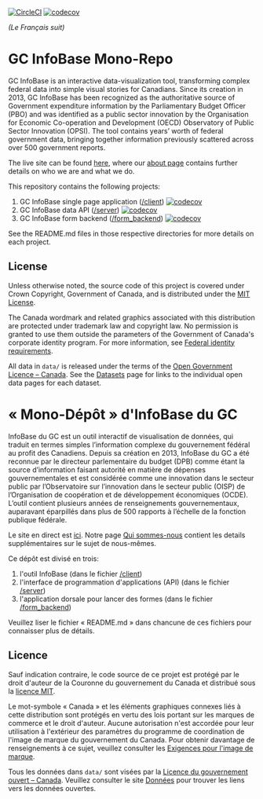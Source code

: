[![CircleCI](https://circleci.com/gh/TBS-EACPD/infobase.svg?style=shield)](https://circleci.com/gh/TBS-EACPD/infobase) [![codecov](https://codecov.io/gh/tbs-eacpd/infobase/branch/codecov/graph/badge.svg)](https://app.codecov.io/gh/TBS-EACPD/infobase/)

_(Le Français suit)_

# GC InfoBase Mono-Repo

GC InfoBase is an interactive data-visualization tool, transforming complex federal data into simple visual stories for Canadians. Since its creation in 2013, GC InfoBase has been recognized as the authoritative source of Government expenditure information by the Parliamentary Budget Officer (PBO) and was identified as a public sector innovation by the Organisation for Economic Co-operation and Development (OECD) Observatory of Public Sector Innovation (OPSI). The tool contains years’ worth of federal government data, bringing together information previously scattered across over 500 government reports.

The live site can be found [here](https://www.tbs-sct.gc.ca/ems-sgd/edb-bdd/index-eng.html), where our [about page](https://www.tbs-sct.gc.ca/ems-sgd/edb-bdd/index-eng.html#about) contains further details on who we are and what we do.

This repository contains the following projects:

1. GC InfoBase single page application ([/client](https://github.com/TBS-EACPD/InfoBase/blob/master/client)) [![codecov](https://codecov.io/gh/tbs-eacpd/infobase/branch/codecov/graph/badge.svg?flag=client)](https://app.codecov.io/gh/TBS-EACPD/infobase/)
2. GC InfoBase data API ([/server](https://github.com/TBS-EACPD/InfoBase/blob/master/server)) [![codecov](https://codecov.io/gh/tbs-eacpd/infobase/branch/codecov/graph/badge.svg?flag=server)](https://app.codecov.io/gh/TBS-EACPD/infobase/)
3. GC InfoBase form backend ([/form_backend](https://github.com/TBS-EACPD/InfoBase/blob/master/form_backend)) [![codecov](https://codecov.io/gh/tbs-eacpd/infobase/branch/codecov/graph/badge.svg?flag=form-backend)](https://app.codecov.io/gh/TBS-EACPD/infobase/)

See the README.md files in those respective directories for more details on each project.

## License

Unless otherwise noted, the source code of this project is covered under Crown Copyright, Government of Canada, and is distributed under the [MIT License](LICENSE).

The Canada wordmark and related graphics associated with this distribution are protected under trademark law and copyright law. No permission is granted to use them outside the parameters of the Government of Canada's corporate identity program. For more information, see [Federal identity requirements](https://www.canada.ca/en/treasury-board-secretariat/topics/government-communications/federal-identity-requirements.html).

All data in `data/` is released under the terms of the [Open Government Licence – Canada](https://open.canada.ca/en/open-government-licence-canada). See the [Datasets](https://www.tbs-sct.gc.ca/ems-sgd/edb-bdd/index-eng.html#metadata) page for links to the individual open data pages for each dataset.

# « Mono-Dépôt » d'InfoBase du GC

InfoBase du GC est un outil interactif de visualisation de données, qui traduit en termes simples l’information complexe du gouvernement fédéral au profit des Canadiens. Depuis sa création en 2013, InfoBase du GC a été reconnue par le directeur parlementaire du budget (DPB) comme étant la source d’information faisant autorité en matière de dépenses gouvernementales et est considérée comme une innovation dans le secteur public par l’Observatoire sur l’innovation dans le secteur public (OISP) de l’Organisation de coopération et de développement économiques (OCDE). L’outil contient plusieurs années de renseignements gouvernementaux, auparavant éparpillés dans plus de 500 rapports à l’échelle de la fonction publique fédérale.

Le site en direct est [ici](https://www.tbs-sct.gc.ca/ems-sgd/edb-bdd/index-fra.html). Notre page [Qui sommes-nous](https://www.tbs-sct.gc.ca/ems-sgd/edb-bdd/index-fra.html#about) contient les details supplémentaires sur le sujet de nous-mêmes.

Ce dépôt est divisé en trois:

1. l'outil InfoBase (dans le fichier [/client](https://github.com/TBS-EACPD/InfoBase/blob/master/client))
2. l'interface de programmation d'applications (API) (dans le fichier [/server](https://github.com/TBS-EACPD/InfoBase/blob/master/server))
3. l'application dorsale pour lancer des formes (dans le fichier [/form_backend](https://github.com/TBS-EACPD/InfoBase/blob/master/form_backend))

Veuillez liser le fichier « README.md » dans chancune de ces fichiers pour connaisser plus de détails.

## Licence

Sauf indication contraire, le code source de ce projet est protégé par le droit d'auteur de la Couronne du gouvernement du Canada et distribué sous la [licence MIT](LICENSE).

Le mot-symbole « Canada » et les éléments graphiques connexes liés à cette distribution sont protégés en vertu des lois portant sur les marques de commerce et le droit d'auteur. Aucune autorisation n'est accordée pour leur utilisation à l'extérieur des paramètres du programme de coordination de l'image de marque du gouvernement du Canada. Pour obtenir davantage de renseignements à ce sujet, veuillez consulter les [Exigences pour l'image de marque](https://www.canada.ca/fr/secretariat-conseil-tresor/sujets/communications-gouvernementales/exigences-image-marque.html).

Tous les données dans `data/` sont visées par la [Licence du gouvernement ouvert – Canada](https://ouvert.canada.ca/fr/licence-du-gouvernement-ouvert-canada). Veuillez consulter le site [Données](https://www.tbs-sct.gc.ca/ems-sgd/edb-bdd/index-fra.html#metadata) pour trouver les liens vers les données ouvertes.
